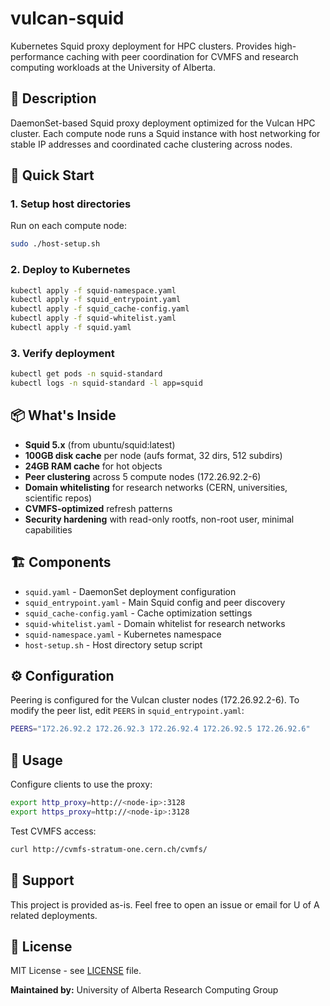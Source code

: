 # vulcan-squid

Kubernetes Squid proxy deployment for HPC clusters. Provides high-performance caching with peer coordination for CVMFS and research computing workloads at the University of Alberta.

## 🧰 Description

DaemonSet-based Squid proxy deployment optimized for the Vulcan HPC cluster. Each compute node runs a Squid instance with host networking for stable IP addresses and coordinated cache clustering across nodes.

## 🚀 Quick Start

### 1. Setup host directories

Run on each compute node:

```bash
sudo ./host-setup.sh
```

### 2. Deploy to Kubernetes

```bash
kubectl apply -f squid-namespace.yaml
kubectl apply -f squid_entrypoint.yaml
kubectl apply -f squid_cache-config.yaml
kubectl apply -f squid-whitelist.yaml
kubectl apply -f squid.yaml
```

### 3. Verify deployment

```bash
kubectl get pods -n squid-standard
kubectl logs -n squid-standard -l app=squid
```

## 📦 What's Inside

- **Squid 5.x** (from ubuntu/squid:latest)
- **100GB disk cache** per node (aufs format, 32 dirs, 512 subdirs)
- **24GB RAM cache** for hot objects
- **Peer clustering** across 5 compute nodes (172.26.92.2-6)
- **Domain whitelisting** for research networks (CERN, universities, scientific repos)
- **CVMFS-optimized** refresh patterns
- **Security hardening** with read-only rootfs, non-root user, minimal capabilities

## 🏗️ Components

- `squid.yaml` - DaemonSet deployment configuration
- `squid_entrypoint.yaml` - Main Squid config and peer discovery
- `squid_cache-config.yaml` - Cache optimization settings
- `squid-whitelist.yaml` - Domain whitelist for research networks
- `squid-namespace.yaml` - Kubernetes namespace
- `host-setup.sh` - Host directory setup script

## ⚙️ Configuration

Peering is configured for the Vulcan cluster nodes (172.26.92.2-6). To modify the peer list, edit `PEERS` in `squid_entrypoint.yaml`:

```bash
PEERS="172.26.92.2 172.26.92.3 172.26.92.4 172.26.92.5 172.26.92.6"
```

## 📖 Usage

Configure clients to use the proxy:

```bash
export http_proxy=http://<node-ip>:3128
export https_proxy=http://<node-ip>:3128
```

Test CVMFS access:

```bash
curl http://cvmfs-stratum-one.cern.ch/cvmfs/
```

## 🤝 Support

This project is provided as-is. Feel free to open an issue or email for U of A related deployments.

## 📜 License

MIT License - see [LICENSE](LICENSE) file.

**Maintained by:** University of Alberta Research Computing Group
